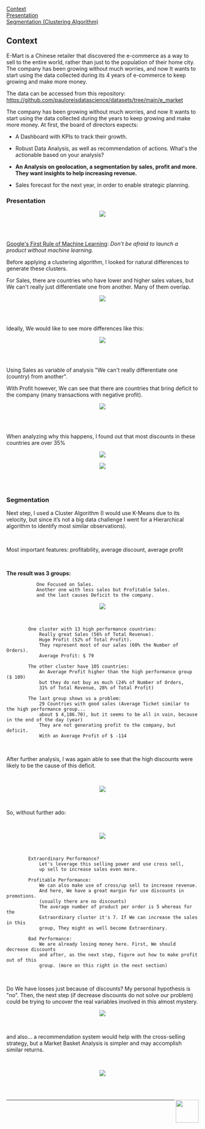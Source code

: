 [Context](#Context)<br>
[Presentation](#Presentation)<br>
[Segmentation (Clustering Algorithm)](#Segmentation)<br>


## Context

E-Mart is a Chinese retailer that discovered the e-commerce as a way to sell to the entire world, rather than just to the population of their home city. The company has been growing without much worries, and now It wants to start using the data collected during its 4 years of e-commerce to keep growing and make more money.

The data can be accessed from this repository: https://github.com/pauloreisdatascience/datasets/tree/main/e_market


The company has been growing without much worries, and now It wants to start using the data collected during the years to keep growing and make more money.
At first, the board of directors expects:

- A Dashboard with KPIs to track their growth.

- Robust Data Analysis, as well as recommendation of actions. What's the actionable based on your analysis?

- **An Analysis on geolocation, a segmentation by sales, profit and more. They want insights to help increasing revenue.** 

- Sales forecast for the next year, in order to enable strategic planning.
      
### Presentation
      
<p align="center">
    <img src="images/presentation1.PNG"/>
</p>

<br>

<br>

[Google's First Rule of Machine Learning](https://developers.google.com/machine-learning/guides/rules-of-ml?hl=en): _Don’t be afraid to launch a product without machine learning._

Before applying a clustering algorithm, I looked for natural differences to generate these clusters.

For Sales, there are countries who have lower and higher sales values, but We can't really just differentiate one from another. Many of them overlap.

<p align="center">
    <img src="images/presentation2.PNG"/>
</p>

<br>

<br>

Ideally, We would like to see more differences like this:

<p align="center">
    <img src="images/presentation3.PNG"/>
</p>

<br>

<br>

Using Sales as variable of analysis "We can't really differentiate one (country) from another".

With Profit however, We can see that there are countries that bring deficit to the company (many transactions with negative profit).

<p align="center">
    <img src="images/presentation4.PNG"/>
</p>

<br>

<br>

When analyzing why this happens, I found out that most discounts in these countries are over 35%

<p align="center">
    <img src="images/presentation5.PNG"/>
</p>

<p align="center">
    <img src="images/presentation6.PNG"/>
</p>

<br>

<br>


### Segmentation

Next step, I used a Cluster Algorithm (I would use K-Means due to its velocity, but since it’s not a big data challenge I went for a Hierarchical algorithm to identify most similar observations).

<br>

Most important features: profitability, average discount, average profit

<br>

**The result was 3 groups:**

               One Focused on Sales.
               Another one with less sales but Profitable Sales.
               and the last causes Deficit to the company.


<p align="center">
    <img src="images/presentation7.PNG"/>
</p>

<br>

            One cluster with 13 high performance countries:
                Really great Sales (56% of Total Revenue).
                Huge Profit (52% of Total Profit).
                They represent most of our sales (60% the Number of Orders). 
                Average Profit: $ 79

            The other cluster have 105 countries:
                An Average Profit higher than the high performance group ($ 109)
                but they do not buy as much (24% of Number of Orders,
                31% of Total Revenue, 28% of Total Profit)        

            The last group shows us a problem:
                29 Countries with good sales (Average Ticket similar to the high performance group...
                about $ 4,186.70), but it seems to be all in vain, because in the end of the day (year)
                They are not generating profit to the company, but deficit.
                With an Average Profit of $ -114

<br>

After further analysis, I was again able to see that the high discounts were likely to be the cause of this deficit.

<br>

<p align="center">
    <img src="images/presentation8.PNG"/>
</p>

<br>

So, without further ado:

<br>

<p align="center">
    <img src="images/presentation9.PNG"/>
</p>

<br>

            Extraordinary Performance? 
                Let's leverage this selling power and use cross sell,
                up sell to increase sales even more.

            Profitable Performance:
                We can also make use of cross/up sell to increase revenue.
                And here, We have a great margin for use discounts in promotions.
                (usually there are no discounts)
                The average number of product per order is 5 whereas for the 
                Extraordinary cluster it's 7. If We can increase the sales in this
                group, They might as well become Extraordinary.

            Bad Performance:
                We are already losing money here. First, We should decrease discounts
                and after, as the next step, figure out how to make profit out of this
                group. (more on this right in the next section)
                

<br>

Do We have losses just because of discounts? My personal hypothesis is "no". Then, the next step (if decrease discounts do not solve our problem) could be trying to uncover the real variables involved in this almost mystery.

<p align="center">
    <img src="images/presentation10.PNG"/>
</p>

<br>

and also... a recommendation system would help with the cross-selling strategy, but a Market Basket Analysis is simpler and may accomplish similar returns.

<br>

<p align="center">
    <img src="images/presentation11.PNG"/>
</p>

<br>

<br>


[<img align="right" width="60" height="60" src="https://github.com/pauloreis-ds/Paulo-Reis-Data-Science/blob/master/Paulo%20Reis/Pauloreis01.png">](https://github.com/pauloreis-ds)

---
